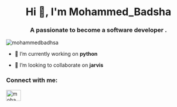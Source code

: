 <h1 align="center">Hi 👋, I'm Mohammed_Badsha</h1>
<h3 align="center">A passionate to become a software developer .</h3>

<p align="left"> <img src="https://komarev.com/ghpvc/?username=mohammedbadhsa&label=Profile%20views&color=0e75b6&style=flat" alt="mohammedbadhsa" /> </p>

- 🔭 I’m currently working on **python**

- 👯 I’m looking to collaborate on **jarvis**

<h3 align="left">Connect with me:</h3>
<p align="left">
<a href="https://fb.com/mohammed badsha" target="blank"><img align="center" src="https://raw.githubusercontent.com/rahuldkjain/github-profile-readme-generator/master/src/images/icons/Social/facebook.svg" alt="mohammed badsha" height="30" width="40" /></a>
</p>
